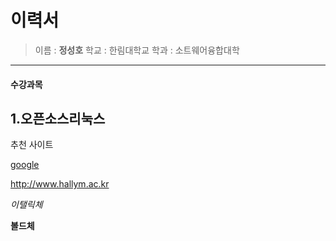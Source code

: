 이력서
========
> 이름 : **정성호**
> 학교 : 한림대학교
> 학과 : 소트웨어융합대학
----------------------------------
#### 수강과목
1.오픈소스리눅스
----------------
추천 사이트 

[google](http://www.google.com)

<http://www.hallym.ac.kr>

*이탤릭체*

**볼드체**




